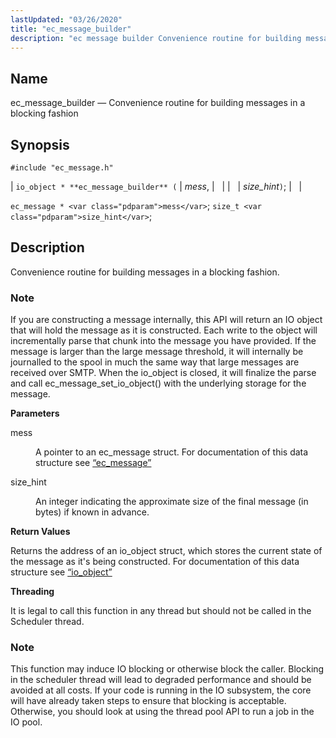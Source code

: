 ```yaml
---
lastUpdated: "03/26/2020"
title: "ec_message_builder"
description: "ec message builder Convenience routine for building messages in a blocking fashion io object ec message builder mess size hint ec message mess size t size hint Convenience routine for building messages in a blocking fashion If you are constructing a message internally this API will return an IO object..."
---
```


<a name="apis.ec_message_builder"></a> 
## Name

ec_message_builder — Convenience routine for building messages in a blocking fashion

## Synopsis

`#include "ec_message.h"`

| `io_object * **ec_message_builder** (` | <var class="pdparam">mess</var>, |   |
|   | <var class="pdparam">size_hint</var>`)`; |   |

`ec_message * <var class="pdparam">mess</var>`;
`size_t <var class="pdparam">size_hint</var>`;<a name="idp55269760"></a> 
## Description

Convenience routine for building messages in a blocking fashion.

### Note

If you are constructing a message internally, this API will return an IO object that will hold the message as it is constructed. Each write to the object will incrementally parse that chunk into the message you have provided. If the message is larger than the large message threshold, it will internally be journalled to the spool in much the same way that large messages are received over SMTP. When the io_object is closed, it will finalize the parse and call ec_message_set_io_object() with the underlying storage for the message.

**<a name="idp55272496"></a> Parameters**

<dl class="variablelist">

<dt>mess</dt>

<dd>

A pointer to an ec_message struct. For documentation of this data structure see [“ec_message”](/momentum/3/3-api/structs-ec-message)

</dd>

<dt>size_hint</dt>

<dd>

An integer indicating the approximate size of the final message (in bytes) if known in advance.

</dd>

</dl>

**<a name="idp55277776"></a> Return Values**

Returns the address of an io_object struct, which stores the current state of the message as it's being constructed. For documentation of this data structure see [“io_object”](/momentum/3/3-api/structs-io-object)

**<a name="idp55279408"></a> Threading**

It is legal to call this function in any thread but should not be called in the Scheduler thread.

### Note

This function may induce IO blocking or otherwise block the caller. Blocking in the scheduler thread will lead to degraded performance and should be avoided at all costs. If your code is running in the IO subsystem, the core will have already taken steps to ensure that blocking is acceptable. Otherwise, you should look at using the thread pool API to run a job in the IO pool.